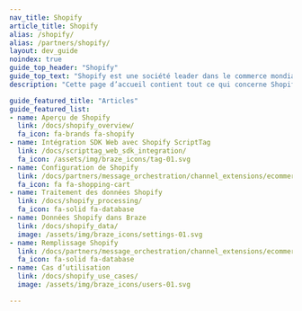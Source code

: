 ```yaml
---
nav_title: Shopify
article_title: Shopify
alias: /shopify/
alias: /partners/shopify/
layout: dev_guide
noindex: true
guide_top_header: "Shopify"
guide_top_text: "Shopify est une société leader dans le commerce mondial ; elle fournit des outils fiables pour démarrer, développer, commercialiser et gérer une entreprise de vente en détail de toute taille. Shopify améliore le commerce pour tous les utilisateurs avec une plateforme et des services conçus pour assurer la fiabilité tout en offrant une meilleure expérience d’achat pour les consommateurs où qu’ils soient."
description: "Cette page d’accueil contient tout ce qui concerne Shopify, y compris un aperçu de Shopify, sa configuration, le traitement des données Shopify, etc."

guide_featured_title: "Articles"
guide_featured_list:
- name: Aperçu de Shopify
  link: /docs/shopify_overview/
  fa_icon: fa-brands fa-shopify
- name: Intégration SDK Web avec Shopify ScriptTag
  link: /docs/scripttag_web_sdk_integration/
  fa_icon: /assets/img/braze_icons/tag-01.svg
- name: Configuration de Shopify
  link: /docs/partners/message_orchestration/channel_extensions/ecommerce/shopify/setting_up_shopify/
  fa_icon: fa fa-shopping-cart
- name: Traitement des données Shopify
  link: /docs/shopify_processing/
  fa_icon: fa-solid fa-database
- name: Données Shopify dans Braze
  link: /docs/shopify_data/
  image: /assets/img/braze_icons/settings-01.svg
- name: Remplissage Shopify
  link: /docs/partners/message_orchestration/channel_extensions/ecommerce/shopfiy/shopify_backfill/
  fa_icon: fa-solid fa-database
- name: Cas d’utilisation
  link: /docs/shopify_use_cases/
  image: /assets/img/braze_icons/users-01.svg

---
```

<br><br>
